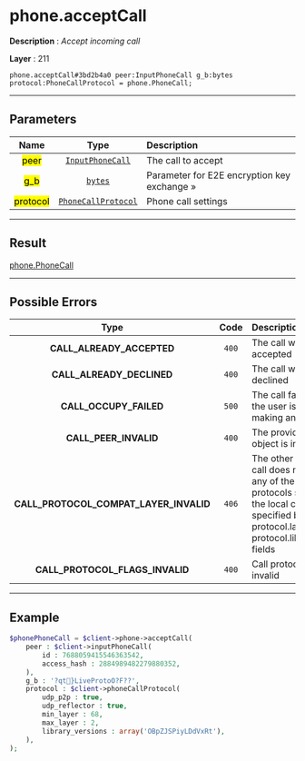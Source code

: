 # phone.acceptCall

**Description** : *Accept incoming call*

**Layer** : 211

```tl
phone.acceptCall#3bd2b4a0 peer:InputPhoneCall g_b:bytes protocol:PhoneCallProtocol = phone.PhoneCall;
```

---

## Parameters

| Name | Type | Description |
| :---: | :---: | :--- |
| <mark>peer</mark> | [`InputPhoneCall`](type/InputPhoneCall) | The call to accept |
| <mark>g_b</mark> | [`bytes`](type/bytes) | Parameter for E2E encryption key exchange » |
| <mark>protocol</mark> | [`PhoneCallProtocol`](type/PhoneCallProtocol) | Phone call settings |

---

## Result

[phone.PhoneCall](type/phone.PhoneCall)

---

## Possible Errors

| Type | Code | Description |
| :---: | :---: | :--- |
| **CALL_ALREADY_ACCEPTED** | `400` | The call was already accepted |
| **CALL_ALREADY_DECLINED** | `400` | The call was already declined |
| **CALL_OCCUPY_FAILED** | `500` | The call failed because the user is already making another call |
| **CALL_PEER_INVALID** | `400` | The provided call peer object is invalid |
| **CALL_PROTOCOL_COMPAT_LAYER_INVALID** | `406` | The other side of the call does not support any of the VoIP protocols supported by the local client, as specified by the protocol.layer and protocol.library_versions fields |
| **CALL_PROTOCOL_FLAGS_INVALID** | `400` | Call protocol flags invalid |

---

## Example

```php
$phonePhoneCall = $client->phone->acceptCall(
	peer : $client->inputPhoneCall(
		id : 7688059415546363542,
		access_hash : 2884989482279880352,
	),
	g_b : '?qt}LiveProtoO?F??',
	protocol : $client->phoneCallProtocol(
		udp_p2p : true,
		udp_reflector : true,
		min_layer : 68,
		max_layer : 2,
		library_versions : array('OBpZJSPiyLDdVxRt'),
	),
);
```